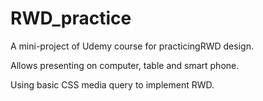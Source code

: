 # RWD_practice
A mini-project of Udemy course for practicingRWD design.

Allows presenting on computer, table and smart phone.

Using basic CSS media query to implement RWD.
